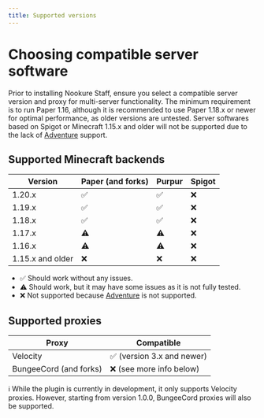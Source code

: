 ```yaml
---
title: Supported versions
---
```

# Choosing compatible server software
Prior to installing Nookure Staff, ensure you select a compatible server version and proxy for multi-server functionality. The minimum requirement is to run Paper 1.16, although it is recommended to use Paper 1.18.x or newer for optimal performance, as older versions are untested. Server softwares based on Spigot or Minecraft 1.15.x and older will not be supported due to the lack of [Adventure](https://docs.advntr.dev/) support.

## Supported Minecraft backends


| Version          | Paper (and forks) | Purpur | Spigot |
| ------------------ | ------------------- | -------- | -------- |
| 1.20.x           | ✅                | ✅     | ❌     |
| 1.19.x           | ✅                | ✅     | ❌     |
| 1.18.x           | ✅                | ✅     | ❌     |
| 1.17.x           | ⚠️              | ⚠️   | ❌     |
| 1.16.x           | ⚠️              | ⚠️   | ❌     |
| 1.15.x and older | ❌                | ❌     | ❌     |

- ✅ Should work without any issues.
- ⚠️ Should work, but it may have some issues as it is not fully tested.
- ❌ Not supported because [Adventure](https://docs.advntr.dev/) is not supported.

## Supported proxies


| Proxy                  | Compatible                 |
| ------------------------ | ---------------------------- |
| Velocity               | ✅ (version 3.x and newer) |
| BungeeCord (and forks) | ❌ (see more info below)   |

ℹ️ While the plugin is currently in development, it only supports Velocity proxies. However, starting from version 1.0.0, BungeeCord proxies will also be supported.